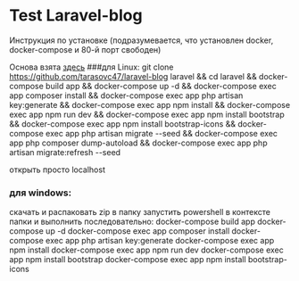 # Test Laravel-blog

Инструкция по установке (подразумевается, что установлен docker, docker-compose и 80-й порт свободен)

Основа взята <a href=https://www.digitalocean.com/community/tutorials/how-to-install-and-set-up-laravel-with-docker-compose-on-ubuntu-20-04-ru>здесь</a>
###для Linux:
git clone https://github.com/tarasovc47/laravel-blog laravel &&
cd laravel &&
docker-compose build app &&
docker-compose up -d &&
docker-compose exec app composer install &&
docker-compose exec app php artisan key:generate &&
docker-compose exec app npm install &&
docker-compose exec app npm run dev &&
docker-compose exec app npm install bootstrap &&
docker-compose exec app npm install bootstrap-icons &&
docker-compose exec app php artisan migrate --seed &&
docker-compose exec app php composer dump-autoload &&
docker-compose exec app php artisan migrate:refresh --seed


открыть просто localhost

### для windows:
скачать и распаковать zip в папку
запустить powershell в контексте папки и выполнить последовательно:
docker-compose build app
docker-compose up -d
docker-compose exec app composer install
docker-compose exec app php artisan key:generate
docker-compose exec app npm install
docker-compose exec app npm run dev
docker-compose exec app npm install bootstrap
docker-compose exec app npm install bootstrap-icons

